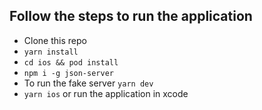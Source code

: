 
## Follow the steps to run the application

- Clone this repo
- `yarn install`
- `cd ios && pod install`
- `npm i -g json-server`
- To run the fake server `yarn dev`
- `yarn ios` or run the application in xcode
